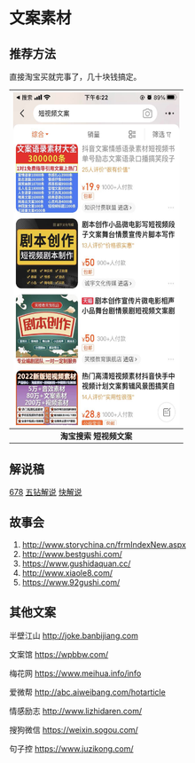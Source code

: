 # 文案素材

## 推荐方法

直接淘宝买就完事了，几十块钱搞定。

| <img src="material/document.assets/image-20220526182459777.png"  style="width:300px;height:600px" /> |
| :----------------------------------------------------------: | 
|                         **淘宝搜索 短视频文案**                         | 


## 解说稿

[678](https://www.678gwy.com/ysjs)
[五钻解说](https://www.5zw.com/dy/down-1.html)
[快解说](https://www.kuaijieshuo.com/)

## 故事会
1. http://www.storychina.cn/frmIndexNew.aspx
2. http://www.bestgushi.com/
3. https://www.gushidaquan.cc/
4. http://www.xiaole8.com/
5. https://www.92gushi.com/

## 其他文案

半壁江山 http://joke.banbijiang.com

文案馆 https://wpbbw.com/

梅花网 https://www.meihua.info/info

爱微帮 http://abc.aiweibang.com/hotarticle

情感励志 http://www.lizhidaren.com/

搜狗微信 https://weixin.sogou.com/

句子控 https://www.juzikong.com/

